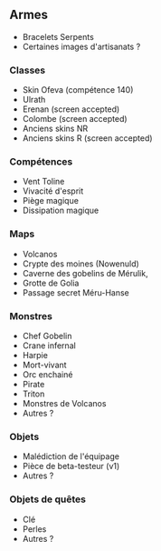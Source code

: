 ## Armes

- Bracelets Serpents
- Certaines images d'artisanats ?

### Classes

- Skin Ofeva (compétence 140)
- Ulrath
- Erenan (screen accepted)
- Colombe (screen accepted)
- Anciens skins NR
- Anciens skins R (screen accepted)

### Compétences

- Vent Toline
- Vivacité d'esprit
- Piège magique
- Dissipation magique

### Maps

- Volcanos
- Crypte des moines (Nowenuld)
- Caverne des gobelins de Mérulik,
- Grotte de Golia
- Passage secret Méru-Hanse

### Monstres

- Chef Gobelin
- Crane infernal
- Harpie
- Mort-vivant
- Orc enchainé
- Pirate
- Triton
- Monstres de Volcanos
- Autres ?

### Objets

- Malédiction de l'équipage
- Pièce de beta-testeur (v1)
- Autres ?

### Objets de quêtes

- Clé
- Perles
- Autres ?
